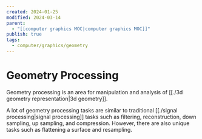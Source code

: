 ```yaml
---
created: 2024-01-25
modified: 2024-03-14
parent:
  - "[[computer graphics MOC|computer graphics MOC]]"
publish: true
tags:
  - computer/graphics/geometry
---
```


# Geometry Processing
Geometry processing is an area for manipulation and analysis of [[./3d geometry representation|3d geometry]].

A lot of geometry processing tasks are similar to traditional [[./signal processing|signal processing]] tasks such as filtering, reconstruction, down sampling, up sampling, and compression. However, there are also unique tasks such as flattening a surface and resampling.